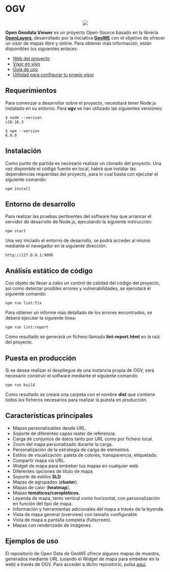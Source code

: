 # OGV
<p align="center">
  <img src="https://github.com/geowe/ogv/blob/master/screenshot.png">
</p>

**Open Geodata Viewer** es un proyecto Open-Source basado en la librería **[OpenLayers](https://openlayers.org/)**, desarrollado por la iniciativa **[GeoWE](https://www.geowe.org/)** con el objetivo de ofrecer un visor de mapas libre y online. Para obtener más información, están disponibles los siguientes enlaces:

- [Web del proyecto](http://ogv.geowe.org/)
- [Visor en vivo](https://geowe.org/ogv/viewer/?add-layer)
- [Guía de uso](http://ogv.geowe.org/doc/)
- [Utilidad para configurar tu propio visor](http://ogv.geowe.org/url-builder/)

## Requerimientos
Para comenzar a desarrollar sobre el proyecto, necesitará tener Node.js instalado en su entorno. Para **ogv** se han utilizado las siguientes versiones: 

    $ node --version
    v10.16.3

    $ npm --version
    6.9.0

## Instalación
Como punto de partida es necesario realizar un clonado del proyecto. Una vez disponible el código fuente en local, habrá que instalar las dependencias requeridas del proyecto, para lo cual basta con ejecutar el siguiente comando:

    npm install

## Entorno de desarrollo
Para realizar las pruebas pertinentes del software hay que arrancar el servidor de desarrollo de Node.js, ejecutando la siguiente instrucción:

    npm start

Una vez iniciado el entorno de desarrollo, se podrá acceder al mismo mediante el navegador en la siguiente dirección:

    http://127.0.0.1:9000
    
## Análisis estático de código
Con objeto de llevar a cabo un control de calidad del código del proyecto, así como detectar posibles errores y vulnerabilidades, se ejecutará el siguiente comando:

    npm run lint:fix
    
Para obtener un informe más detallado de los errores encontrados, se deberá ejecutar la siguiente línea:

    npm run lint:report
    
Como resultado se generará un fichero llamado **lint-report.html** en la raíz del proyecto.

## Puesta en producción
Si se desea realizar el despliegue de una instancia propia de OGV, será necesario construir el software mediante el siguiente comando:

    npm run build

Como resultado se creará una carpeta con el nombre **dist** que contiene todos los ficheros necesarios para realizar la puesta en producción.

## Características principales

- Mapas personalizables desde URL.
- Soporte de diferentes capas raster de referencia.
- Carga de conjuntos de datos tanto por URL como por fichero local.
- Zoom del mapa personalizado durante la carga.
- Personalización de la estrategia de carga de elementos.
- Estilos de visualización: paleta de colores, transparencia, etiquetado.
- Compartir mapa vía URL.
- Widget de mapa para embeber tus mapas en cualquier web.
- Diferentes opciones de título de mapa.
- Soporte de estilos **SLD**.
- Mapas de agrupados (**cluster**).
- Mapas de calor (**heatmap**).
- Mapas **temáticos/coropléticos**.
- Leyenda de mapa, tanto vertical como horizontal, con personalización en función del tipo de mapa.
- Información y herramientas adicionales del mapa a través de la leyenda.
- Vista de mapa general (overview) con tamaño configurable.
- Vista de mapa a pantalla completa (fullscreen).
- Mapas con renderizado de imágenes.

## Ejemplos de uso

El repositorio de Open Data de GeoWE ofrece algunos mapas de muestra, generados mediante URL (usando el Widget de mapa para embeber en la web) a través de OGV. Para acceder a dicho repositorio, pulsa [aquí](http://repo.geowe.org/es).
